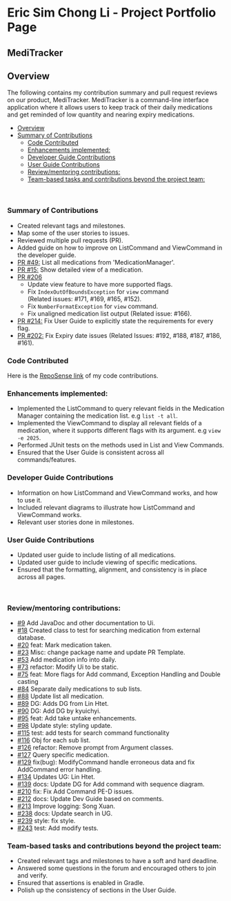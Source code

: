 # Eric Sim Chong Li - Project Portfolio Page

## MediTracker

## Overview
The following contains my contribution summary and pull request reviews on our product, MediTracker.
MediTracker is a command-line interface application where it allows users to keep track of their 
daily medications and get reminded of low quantity and nearing expiry medications.<br>

<!-- TOC -->
* [Overview](#overview)
* [Summary of Contributions](#summary-of-contributions)
  * [Code Contributed](#code-contributed)
  * [Enhancements implemented:](#enhancements-implemented)
  * [Developer Guide Contributions](#developer-guide-contributions)
  * [User Guide Contributions](#user-guide-contributions)
  * [Review/mentoring contributions:](#reviewmentoring-contributions)
  * [Team-based tasks and contributions beyond the project team:](#team-based-tasks-and-contributions-beyond-the-project-team)
<!-- TOC -->

<br>

<div style="page-break-after: always;"></div>

### Summary of Contributions
- Created relevant tags and milestones.
- Map some of the user stories to issues.
- Reviewed multiple pull requests (PR).
- Added guide on how to improve on ListCommand and ViewCommand in the developer guide.
- [PR #49:](https://github.com/AY2324S2-CS2113T-T09-1/tp/pull/49) List all medications from 'MedicationManager'.
- [PR #15:](https://github.com/AY2324S2-CS2113T-T09-1/tp/pull/127) Show detailed view of a medication.
- [PR #206](https://github.com/AY2324S2-CS2113T-T09-1/tp/pull/206) 
  - Update view feature to have more supported flags. 
  - Fix `IndexOutOfBoundsException` for `view` command <br>
  (Related issues: #171, #169, #165, #152). 
  - Fix `NumberFormatException` for `view` command.
  - Fix unaligned medication list output (Related issue: #166).
- [PR #214:](https://github.com/AY2324S2-CS2113T-T09-1/tp/pull/214)
Fix User Guide to explicitly state the requirements for every flag.
- [PR #202:](https://github.com/AY2324S2-CS2113T-T09-1/tp/pull/220)
Fix Expiry date issues (Related Issues: #192, #188, #187, #186, #161).<br>

### Code Contributed
Here is the [RepoSense link](https://nus-cs2113-ay2324s2.github.io/tp-dashboard/?search=e0958902&breakdown=true) 
of my code contributions.<br>

### Enhancements implemented:
- Implemented the ListCommand to query relevant fields in the Medication Manager 
containing the medication list. e.g `list -t all`.
- Implemented the ViewCommand to display all relevant fields of a medication, 
where it supports different flags with its argument. e.g `view -e 2025`.
- Performed JUnit tests on the methods used in List and View Commands.
- Ensured that the User Guide is consistent across all commands/features.<br>

### Developer Guide Contributions
- Information on how ListCommand and ViewCommand works, and how to use it.
- Included relevant diagrams to illustrate how ListCommand and ViewCommand works.
- Relevant user stories done in milestones.<br>

### User Guide Contributions
- Updated user guide to include listing of all medications.
- Updated user guide to include viewing of specific medications.
- Ensured that the formatting, alignment, and consistency is in place across all pages.

<br>

<div style="page-break-after: always;"></div>

### Review/mentoring contributions:
- [#9](https://github.com/AY2324S2-CS2113T-T09-1/tp/pull/17) Add JavaDoc and other documentation to Ui.
- [#18](https://github.com/AY2324S2-CS2113T-T09-1/tp/pull/18) Created class to test for searching medication from external database.
- [#20](https://github.com/AY2324S2-CS2113T-T09-1/tp/pull/20) feat: Mark medication taken.
- [#23](https://github.com/AY2324S2-CS2113T-T09-1/tp/pull/23) Misc: change package name and update PR Template.
- [#53](https://github.com/AY2324S2-CS2113T-T09-1/tp/pull/53) Add medication info into daily.
- [#73](https://github.com/AY2324S2-CS2113T-T09-1/tp/pull/73) refactor: Modify Ui to be static.
- [#75](https://github.com/AY2324S2-CS2113T-T09-1/tp/pull/75) feat: More flags for Add command, Exception Handling and Double casting
- [#84](https://github.com/AY2324S2-CS2113T-T09-1/tp/pull/84) Separate daily medications to sub lists.
- [#88](https://github.com/AY2324S2-CS2113T-T09-1/tp/pull/88) Update list all medication.
- [#89](https://github.com/AY2324S2-CS2113T-T09-1/tp/pull/89) DG: Adds DG from Lin Htet.
- [#90](https://github.com/AY2324S2-CS2113T-T09-1/tp/pull/90) DG: Add DG by kyuichyi.
- [#95](https://github.com/AY2324S2-CS2113T-T09-1/tp/pull/95) feat: Add take untake enhancements.
- [#98](https://github.com/AY2324S2-CS2113T-T09-1/tp/pull/98) Update style: styling update.
- [#115](https://github.com/AY2324S2-CS2113T-T09-1/tp/pull/115) test: add tests for search command functionality
- [#116](https://github.com/AY2324S2-CS2113T-T09-1/tp/pull/116) Obj for each sub list.
- [#126](https://github.com/AY2324S2-CS2113T-T09-1/tp/pull/126) refactor: Remove prompt from Argument classes.
- [#127](https://github.com/AY2324S2-CS2113T-T09-1/tp/pull/127) Query specific medication.
- [#129](https://github.com/AY2324S2-CS2113T-T09-1/tp/pull/129) fix(bug): ModifyCommand handle erroneous data and fix AddCommand error handling.
- [#134](https://github.com/AY2324S2-CS2113T-T09-1/tp/pull/134) Updates UG: Lin Htet.
- [#139](https://github.com/AY2324S2-CS2113T-T09-1/tp/pull/139) docs: Update DG for Add command with sequence diagram.
- [#210](https://github.com/AY2324S2-CS2113T-T09-1/tp/pull/210) fix: Fix Add Command PE-D issues.
- [#212](https://github.com/AY2324S2-CS2113T-T09-1/tp/pull/212) docs: Update Dev Guide based on comments.
- [#213](https://github.com/AY2324S2-CS2113T-T09-1/tp/pull/213) Improve logging: Song Xuan.
- [#238](https://github.com/AY2324S2-CS2113T-T09-1/tp/pull/238) docs: Update search in UG.
- [#239](https://github.com/AY2324S2-CS2113T-T09-1/tp/pull/239) style: fix style.
- [#243](https://github.com/AY2324S2-CS2113T-T09-1/tp/pull/243) test: Add modify tests.

### Team-based tasks and contributions beyond the project team:
- Created relevant tags and milestones to have a soft and hard deadline.
- Answered some questions in the forum and encouraged others to join and verify.
- Ensured that assertions is enabled in Gradle.
- Polish up the consistency of sections in the User Guide.<br>